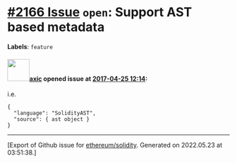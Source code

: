 # [\#2166 Issue](https://github.com/ethereum/solidity/issues/2166) `open`: Support AST based metadata
**Labels**: `feature`


#### <img src="https://avatars.githubusercontent.com/u/20340?v=4" width="50">[axic](https://github.com/axic) opened issue at [2017-04-25 12:14](https://github.com/ethereum/solidity/issues/2166):

i.e. 

```
{
  "language": "SolidityAST",
  "source": { ast object }
}
```





-------------------------------------------------------------------------------



[Export of Github issue for [ethereum/solidity](https://github.com/ethereum/solidity). Generated on 2022.05.23 at 03:51:38.]
